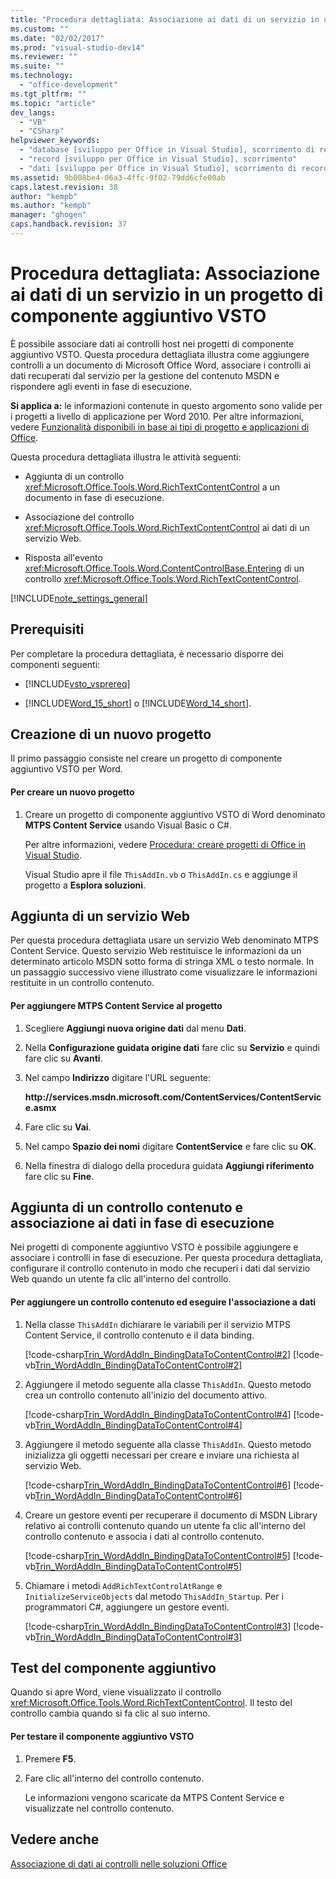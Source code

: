 ```yaml
---
title: "Procedura dettagliata: Associazione ai dati di un servizio in un progetto di componente aggiuntivo VSTO"
ms.custom: ""
ms.date: "02/02/2017"
ms.prod: "visual-studio-dev14"
ms.reviewer: ""
ms.suite: ""
ms.technology: 
  - "office-development"
ms.tgt_pltfrm: ""
ms.topic: "article"
dev_langs: 
  - "VB"
  - "CSharp"
helpviewer_keywords: 
  - "database [sviluppo per Office in Visual Studio], scorrimento di record"
  - "record [sviluppo per Office in Visual Studio], scorrimento"
  - "dati [sviluppo per Office in Visual Studio], scorrimento di record di database"
ms.assetid: 9b008be4-06a3-4ffc-9f02-79dd6cfe00ab
caps.latest.revision: 38
author: "kempb"
ms.author: "kempb"
manager: "ghogen"
caps.handback.revision: 37
---
```

# Procedura dettagliata: Associazione ai dati di un servizio in un progetto di componente aggiuntivo VSTO
  È possibile associare dati ai controlli host nei progetti di componente aggiuntivo VSTO. Questa procedura dettagliata illustra come aggiungere controlli a un documento di Microsoft Office Word, associare i controlli ai dati recuperati dal servizio per la gestione del contenuto MSDN e rispondere agli eventi in fase di esecuzione.  
  
 **Si applica a:** le informazioni contenute in questo argomento sono valide per i progetti a livello di applicazione per Word 2010. Per altre informazioni, vedere [Funzionalità disponibili in base ai tipi di progetto e applicazioni di Office](../vsto/features-available-by-office-application-and-project-type.md).  
  
 Questa procedura dettagliata illustra le attività seguenti:  
  
-   Aggiunta di un controllo <xref:Microsoft.Office.Tools.Word.RichTextContentControl> a un documento in fase di esecuzione.  
  
-   Associazione del controllo <xref:Microsoft.Office.Tools.Word.RichTextContentControl> ai dati di un servizio Web.  
  
-   Risposta all'evento <xref:Microsoft.Office.Tools.Word.ContentControlBase.Entering> di un controllo <xref:Microsoft.Office.Tools.Word.RichTextContentControl>.  
  
 [!INCLUDE[note_settings_general](../sharepoint/includes/note-settings-general-md.md)]  
  
## Prerequisiti  
 Per completare la procedura dettagliata, è necessario disporre dei componenti seguenti:  
  
-   [!INCLUDE[vsto_vsprereq](../vsto/includes/vsto-vsprereq-md.md)]  
  
-   [!INCLUDE[Word_15_short](../vsto/includes/word-15-short-md.md)] o [!INCLUDE[Word_14_short](../vsto/includes/word-14-short-md.md)].  
  
## Creazione di un nuovo progetto  
 Il primo passaggio consiste nel creare un progetto di componente aggiuntivo VSTO per Word.  
  
#### Per creare un nuovo progetto  
  
1.  Creare un progetto di componente aggiuntivo VSTO di Word denominato **MTPS Content Service** usando Visual Basic o C\#.  
  
     Per altre informazioni, vedere [Procedura: creare progetti di Office in Visual Studio](../vsto/how-to-create-office-projects-in-visual-studio.md).  
  
     Visual Studio apre il file `ThisAddIn.vb` o `ThisAddIn.cs` e aggiunge il progetto a **Esplora soluzioni**.  
  
## Aggiunta di un servizio Web  
 Per questa procedura dettagliata usare un servizio Web denominato MTPS Content Service. Questo servizio Web restituisce le informazioni da un determinato articolo MSDN sotto forma di stringa XML o testo normale. In un passaggio successivo viene illustrato come visualizzare le informazioni restituite in un controllo contenuto.  
  
#### Per aggiungere MTPS Content Service al progetto  
  
1.  Scegliere **Aggiungi nuova origine dati** dal menu **Dati**.  
  
2.  Nella **Configurazione guidata origine dati** fare clic su **Servizio** e quindi fare clic su **Avanti**.  
  
3.  Nel campo **Indirizzo** digitare l'URL seguente:  
  
     **http:\/\/services.msdn.microsoft.com\/ContentServices\/ContentService.asmx**  
  
4.  Fare clic su **Vai**.  
  
5.  Nel campo **Spazio dei nomi** digitare **ContentService** e fare clic su **OK**.  
  
6.  Nella finestra di dialogo della procedura guidata **Aggiungi riferimento** fare clic su **Fine**.  
  
## Aggiunta di un controllo contenuto e associazione ai dati in fase di esecuzione  
 Nei progetti di componente aggiuntivo VSTO è possibile aggiungere e associare i controlli in fase di esecuzione. Per questa procedura dettagliata, configurare il controllo contenuto in modo che recuperi i dati dal servizio Web quando un utente fa clic all'interno del controllo.  
  
#### Per aggiungere un controllo contenuto ed eseguire l'associazione a dati  
  
1.  Nella classe `ThisAddIn` dichiarare le variabili per il servizio MTPS Content Service, il controllo contenuto e il data binding.  
  
     [!code-csharp[Trin_WordAddIn_BindingDataToContentControl#2](../snippets/csharp/VS_Snippets_OfficeSP/Trin_WordAddIn_BindingDataToContentControl/CS/ThisAddIn.cs#2)]
     [!code-vb[Trin_WordAddIn_BindingDataToContentControl#2](../snippets/visualbasic/VS_Snippets_OfficeSP/Trin_WordAddIn_BindingDataToContentControl/VB/ThisAddIn.vb#2)]  
  
2.  Aggiungere il metodo seguente alla classe `ThisAddIn`. Questo metodo crea un controllo contenuto all'inizio del documento attivo.  
  
     [!code-csharp[Trin_WordAddIn_BindingDataToContentControl#4](../snippets/csharp/VS_Snippets_OfficeSP/Trin_WordAddIn_BindingDataToContentControl/CS/ThisAddIn.cs#4)]
     [!code-vb[Trin_WordAddIn_BindingDataToContentControl#4](../snippets/visualbasic/VS_Snippets_OfficeSP/Trin_WordAddIn_BindingDataToContentControl/VB/ThisAddIn.vb#4)]  
  
3.  Aggiungere il metodo seguente alla classe `ThisAddIn`. Questo metodo inizializza gli oggetti necessari per creare e inviare una richiesta al servizio Web.  
  
     [!code-csharp[Trin_WordAddIn_BindingDataToContentControl#6](../snippets/csharp/VS_Snippets_OfficeSP/Trin_WordAddIn_BindingDataToContentControl/CS/ThisAddIn.cs#6)]
     [!code-vb[Trin_WordAddIn_BindingDataToContentControl#6](../snippets/visualbasic/VS_Snippets_OfficeSP/Trin_WordAddIn_BindingDataToContentControl/VB/ThisAddIn.vb#6)]  
  
4.  Creare un gestore eventi per recuperare il documento di MSDN Library relativo ai controlli contenuto quando un utente fa clic all'interno del controllo contenuto e associa i dati al controllo contenuto.  
  
     [!code-csharp[Trin_WordAddIn_BindingDataToContentControl#5](../snippets/csharp/VS_Snippets_OfficeSP/Trin_WordAddIn_BindingDataToContentControl/CS/ThisAddIn.cs#5)]
     [!code-vb[Trin_WordAddIn_BindingDataToContentControl#5](../snippets/visualbasic/VS_Snippets_OfficeSP/Trin_WordAddIn_BindingDataToContentControl/VB/ThisAddIn.vb#5)]  
  
5.  Chiamare i metodi `AddRichTextControlAtRange` e `InitializeServiceObjects` dal metodo `ThisAddIn_Startup`. Per i programmatori C\#, aggiungere un gestore eventi.  
  
     [!code-csharp[Trin_WordAddIn_BindingDataToContentControl#3](../snippets/csharp/VS_Snippets_OfficeSP/Trin_WordAddIn_BindingDataToContentControl/CS/ThisAddIn.cs#3)]
     [!code-vb[Trin_WordAddIn_BindingDataToContentControl#3](../snippets/visualbasic/VS_Snippets_OfficeSP/Trin_WordAddIn_BindingDataToContentControl/VB/ThisAddIn.vb#3)]  
  
## Test del componente aggiuntivo  
 Quando si apre Word, viene visualizzato il controllo <xref:Microsoft.Office.Tools.Word.RichTextContentControl>. Il testo del controllo cambia quando si fa clic al suo interno.  
  
#### Per testare il componente aggiuntivo VSTO  
  
1.  Premere **F5**.  
  
2.  Fare clic all'interno del controllo contenuto.  
  
     Le informazioni vengono scaricate da MTPS Content Service e visualizzate nel controllo contenuto.  
  
## Vedere anche  
 [Associazione di dati ai controlli nelle soluzioni Office](../vsto/binding-data-to-controls-in-office-solutions.md)  
  
  